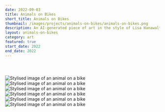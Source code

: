 ```yaml
---
date: 2022-09-03
title: Animals on Bikes
short_title: Animals on Bikes
thumbnail: /images/projects/animals-on-bikes/animals-on-bikes.png
description: An AI-generated piece of art in the style of Lisa Hanawalt.
layout: animals-on-bikes
category: art
featured: true
start_date: 2022
end_date: 2022
---
```


<header></header>

<aside class="left-padding"></aside>
<div class="image-1"><img src="/images/projects/animals-on-bikes/1.png" alt="Stylised image of an animal on a bike"></div>
<div class="image-2"><img src="/images/projects/animals-on-bikes/2.png" alt="Stylised image of an animal on a bike"></div>
<div class="image-3"><img src="/images/projects/animals-on-bikes/3.png" alt="Stylised image of an animal on a bike"></div>
<aside class="right-padding"></aside>

<aside class="left-padding"></aside>
<div class="image-4"><img src="/images/projects/animals-on-bikes/4.png" alt="Stylised image of an animal on a bike"></div>
<div class="image-5"><img src="/images/projects/animals-on-bikes/5.png" alt="Stylised image of an animal on a bike"></div>
<div class="image-6"><img src="/images/projects/animals-on-bikes/6.png" alt="Stylised image of an animal on a bike"></div>
<aside class="right-padding"></aside>

<footer></footer>
